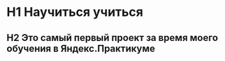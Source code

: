 # H1 Научиться учиться
## H2 __Это самый первый проект за время моего обучения в Яндекс.Практикуме__
